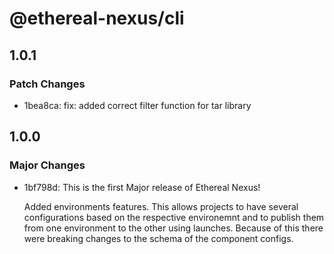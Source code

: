 # @ethereal-nexus/cli

## 1.0.1

### Patch Changes

- 1bea8ca: fix: added correct filter function for tar library

## 1.0.0

### Major Changes

- 1bf798d: This is the first Major release of Ethereal Nexus!

  Added environments features. This allows projects to have several configurations based on the respective environemnt and to publish them from one environment to the other using launches.
  Because of this there were breaking changes to the schema of the component configs.
